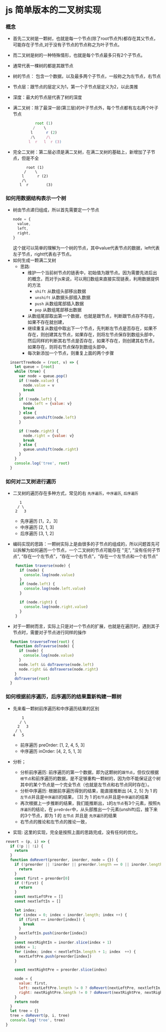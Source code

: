 #  js 简单版本的二叉树实现

### 概念
  + 首先二叉树是一颗树，也就是每一个节点(除了root节点外)都存在其父节点，可能存在子节点,对于没有子节点的节点称之为叶子节点。
  + 而二叉树是树的一种特殊情形，也就是每个节点最多只有2个子节点。
  + 通常代表一棵树的都是其跟节点
  + 树的节点： 包含一个数据，以及最多两个子节点，一般称之为左节点，右节点
  + 节点层：跟节点的层定义为1，第一个子节点层定义为2，以此类推
  + 深度：最大的节点层代表了树的深度
  + 满二叉树：除了最深一层(第三层)的叶子节点外，每个节点都有左右两个叶子节点
    ```js
              root (1)
             /    \
            l      r (2)
            /\     /\
           l  r   l  r (3)
    ```
  + 完全二叉树：第二层必须是满二叉树，在满二叉树的基础上，新增加了子节点，但是不全

              root (1)
             /    \
            l      r (2)
            /\     
           l  r        (3)

### 如何用数据结构表示一个树
  
  + 树由节点递归组成，所以首先需要定一个节点
    ```js
    node = {
      value,
      left,
      right,
    }
    ```
    这个就可以简单的理解为一个树的节点，其中value代表节点的数据，left代表左子节点，right代表右子节点。
  + 如何生成一颗满二叉树
    + 思路: 
      + 维护一个当前树节点的链表中，初始值为跟节点。因为需要先进后出的概念，而对于js来说，可以用[]数组来直接实现链表，利用数据提供的方法
        + `shift` 从数组头部移出数据
        + `unshift` 从数据头部插入数据
        + `push`  从数组尾部插入数据
        + `pop` 从数组尾部移出数据
      + 从数组尾部取出第一个数据，也就是跟节点，判断跟节点存不存在，如果不存在就创建，
      + 继续重复从数组中取出下一个节点，先判断左节点是否存在，如果不存在，则创建其左节点，如果存在，则将左节点保存到数组头部中，然后同样的判断其右节点是否存在，如果不存在，则创建其右节点，如果存在，则将右节点保存到数组头部中。
      + 每次新添加一个节点，则重复上面的两个步骤
  ```js
    insertTreeNode = (root, v) => {
      let queue = [root]
      while (true) {
        var node = queue.pop()
        if (!node.value) {
          node.value = v
          break
        }
        if (!node.left) {
          node.left = {value: v}
          break 
        } else {
          queue.unshift(node.left)
        }

        if (!node.right) {
          node.right = {value: v}
          break 
        } else {
          queue.unshift(node.right)
        }
      }
      console.log('tree', root)
    }
  ```

### 如何对二叉树进行遍历
  + 二叉树的遍历存在多种方式，常见的右 `先序遍历`，`中序遍历`, `后序遍历`
           
           1    
          / \      
         2   3  
    + 先序遍历 [1，2，3]
    + 中序遍历 [2, 1, 3]
    + 后序遍历 [3, 1, 2]
+ 编码实现的思路：一颗树实际上是由很多的子节点的组成的，所以问题首先可以拆解为如何遍历一个节点，一个二叉树的节点可能存在 "无", "没有任何子节点", “存在一个左节点”，“存在一个右节点”，“存在一个左节点和一个右节点”
  ```js
   function traverse(node) {
     if (node) {
       console.log(node.value)
     }
     if (node.left) {
       console.log(node.left.value)
     }

     if (node.right) {
       console.log(node.right.value)
     }
   }
  ```
+ 对于一颗树而言，实际上只是对一个节点的扩展，也就是在遍历时，遇到其子节点时，需要对子节点进行同样的操作
```js
  function traverseTree(root) {
    function doTraverse(node) {
      if (node) {
        console.log(node.value)
      }
      node.left && doTraverse(node.left)
      node.right && doTraverse(node.right)
    }
    doTraverse(root)
  }
```

### 如何根据前序遍历，后序遍历的结果重新构建一颗树

  + 先来看一颗树前序遍历和中序遍历结果的区别
    
            1    
           / \      
          2   3 
         / \
        4   5
    + 前序遍历 preOrder:  [1, 2, 4, 5, 3]
    + 中序遍历 inOrder:  [4, 2, 5, 1, 3]

  +  分析； 
    
      + 分析前序遍历: 前序遍历的第一个数据，即为这颗树的```跟节点```，但仅仅根据```根节点```和前序遍历的数据，是不足够重构一颗树的，因为你不能保证这个树其中的某个节点是一个完全节点（也就是左节点和右节点同时存在）。
      + 分析中序遍历: 根据前序遍历得到的结果，能直接推断出 [4, 2, 5] 为 1 的 ```左节点```并且是```中序遍历```的结果， [3] 为 1 的```右节点```并且是```中序遍历```的结果
      + 再次根据上一步推断的结果，我们能推断出，```1```的```左节点```有3个元素，按照```先序遍历```的结论，在 ```preOrder```中，从头部推出一个元素(unshift)后，接下来的3个节点，即为 1 的 ```左节点``` 并且是 `先序遍历`的结果
      + 右节点的推论和左节点的推论一致，
  + 实现: 这里的实现，完全是按照上面的思路完成，没有任何的优化。
  ```js
  revert = (p, i) => {
    if (!p || !i) {
      return
    }
    function doRevert(preorder, inorder, node = {}) {
      if (!preorder || !inorder || preorder.length == 0 || inorder.length == 0) {
        return
      }
      const first = preorder[0]
      if (!first) {
        return
      }
      const nextLeftPre = []
      const nextleftIn = []

      let index;
      for (index = 0; index < inorder.length; index ++) {
        if (first == inorder[index]) {
          break
        }
        nextleftIn.push(inorder[index])
      }
      const nextRightIn = inorder.slice(index + 1)
      index = 1;
      for (index; index < nextleftIn.length + 1; index  ++) {
        nextLeftPre.push(preorder[index])
      }

      const nextRightPre = preorder.slice(index)

      node = {
        value: first,
        left: nextLeftPre.length != 0 ? doRevert(nextLeftPre, nextleftIn, {}) : null,
        right: nextRightPre.length != 0 ? doRevert(nextRightPre, nextRightIn, {}) : null,
      }
      return node
    }
    let tree = {}
    tree = doRevert(p, i, tree)
    console.log('tree', tree)
  }
  ```  
    





